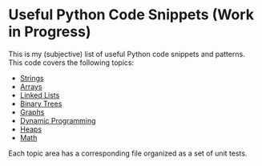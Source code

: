 # Useful Python Code Snippets (Work in Progress)

This is my (subjective) list of useful Python code snippets and patterns. This code covers the following topics:

* [Strings](src/test_string.py)
* [Arrays](src/test_array.py)
* [Linked Lists](src/test_linked_list.py)
* [Binary Trees](src/test_tree.py)
* [Graphs](src/test_graph.py)
* [Dynamic Programming](src/test_dynamic_prog.py)
* [Heaps](src/test_heapy.py)
* [Math](src/test_math.py)

Each topic area has a corresponding file organized as a set of unit tests.
